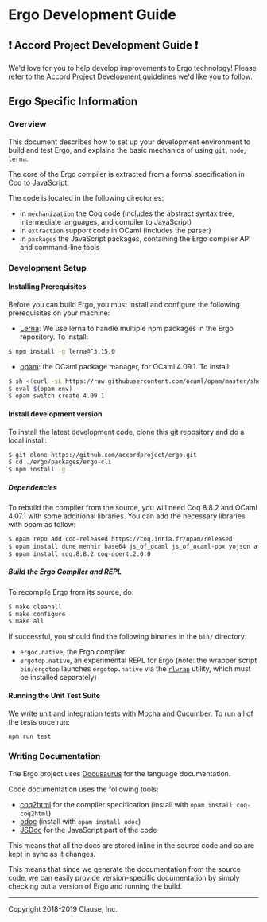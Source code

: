 # Ergo Development Guide

## ❗ Accord Project Development Guide ❗
We'd love for you to help develop improvements to Ergo technology! Please refer to the [Accord Project Development guidelines][apdev] we'd like you to follow.

## Ergo Specific Information

### Overview

This document describes how to set up your development environment to build and test Ergo, and explains the basic mechanics of using `git`, `node`, `lerna`.

The core of the Ergo compiler is extracted from a formal specification in Coq to JavaScript.

The code is located in the following directories:

* in `mechanization` the Coq code (includes the abstract syntax tree, intermediate languages, and compiler to JavaScript)
* in `extraction` support code in OCaml (includes the parser)
* in `packages` the JavaScript packages, containing the Ergo compiler API and command-line tools

### Development Setup

#### Installing Prerequisites

Before you can build Ergo, you must install and configure the following prerequisites on your machine:

* [Lerna](https://lerna.js.org): We use lerna to handle multiple npm packages in the Ergo repository. To install:

```sh
$ npm install -g lerna@^3.15.0
```

* [opam](https://opam.ocaml.org): the OCaml package manager, for OCaml 4.09.1. To install:

```sh
$ sh <(curl -sL https://raw.githubusercontent.com/ocaml/opam/master/shell/install.sh)
$ eval $(opam env)
$ opam switch create 4.09.1
```

#### Install development version

To install the latest development code, clone this git repository and do a local install:

```sh
$ git clone https://github.com/accordproject/ergo.git
$ cd ./ergo/packages/ergo-cli
$ npm install -g
```

##### Dependencies

To rebuild the compiler from the source, you will need Coq 8.8.2 and OCaml 4.07.1 with some additional libraries. You can add the necessary libraries with opam as follow:
 
```sh
$ opam repo add coq-released https://coq.inria.fr/opam/released
$ opam install dune menhir base64 js_of_ocaml js_of_ocaml-ppx yojson atdgen re calendar uri
$ opam install coq.8.8.2 coq-qcert.2.0.0
```

##### Build the Ergo Compiler and REPL

To recompile Ergo from its source, do:

```sh
$ make cleanall
$ make configure
$ make all
```

If successful, you should find the following binaries in the `bin/` directory:

* `ergoc.native`, the Ergo compiler
* `ergotop.native`, an experimental REPL for Ergo (note: the wrapper script
 `bin/ergotop` launches `ergotop.native` via the
 [`rlwrap`](https://github.com/hanslub42/rlwrap) utility, which must be
 installed separately)

####  Running the Unit Test Suite

We write unit and integration tests with Mocha and Cucumber. To run all of the tests once run:

```text
npm run test
```

###  Writing Documentation

The Ergo project uses [Docusaurus][docusaurus] for the language documentation.

Code documentation uses the following tools:
- [coq2html][coq2html] for the compiler specification (install with `opam install coq-coq2html`)
- [odoc][odoc] (install with `opam install odoc`)
- [JSDoc][jsdoc] for the JavaScript part of the code

This means that all the docs are stored inline in the source code and so are kept in sync as it changes.

This means that since we generate the documentation from the source code, we can easily provide version-specific documentation by simply checking out a version of Ergo and running the build.

---

Copyright 2018-2019 Clause, Inc.

[apdev]: https://github.com/accordproject/techdocs/blob/master/DEVELOPERS.md
[docusaurus]: http://docusaurus.io/
[coq2html]: https://github.com/xavierleroy/coq2html
[odoc]: https://github.com/ocaml/odoc
[jsdoc]: http://usejsdoc.org/

